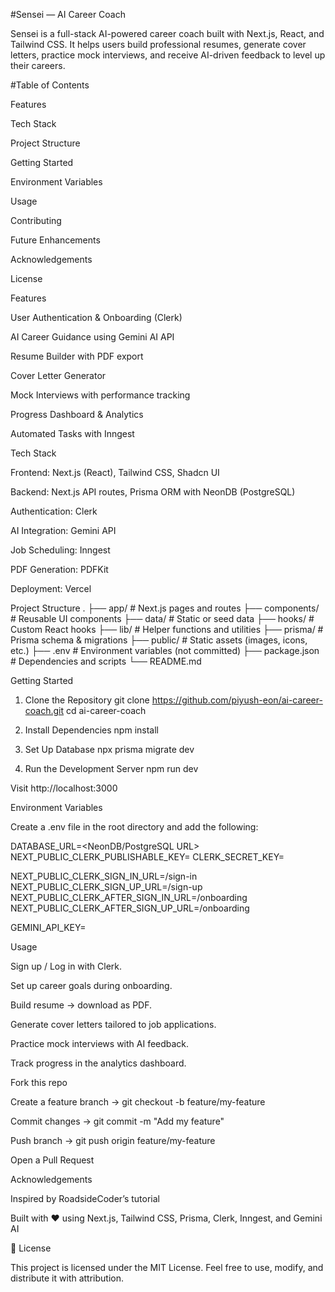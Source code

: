 #Sensei — AI Career Coach

Sensei is a full-stack AI-powered career coach built with Next.js, React, and Tailwind CSS.
It helps users build professional resumes, generate cover letters, practice mock interviews, and receive AI-driven feedback to level up their careers.

#Table of Contents

Features

Tech Stack

Project Structure

Getting Started

Environment Variables

Usage

Contributing

Future Enhancements

Acknowledgements

License

Features

User Authentication & Onboarding (Clerk)

AI Career Guidance using Gemini AI API

Resume Builder with PDF export

Cover Letter Generator

Mock Interviews with performance tracking

Progress Dashboard & Analytics

Automated Tasks with Inngest

Tech Stack

Frontend: Next.js (React), Tailwind CSS, Shadcn UI

Backend: Next.js API routes, Prisma ORM with NeonDB (PostgreSQL)

Authentication: Clerk

AI Integration: Gemini API

Job Scheduling: Inngest

PDF Generation: PDFKit

Deployment: Vercel

Project Structure
.
├── app/                # Next.js pages and routes
├── components/         # Reusable UI components
├── data/               # Static or seed data
├── hooks/              # Custom React hooks
├── lib/                # Helper functions and utilities
├── prisma/             # Prisma schema & migrations
├── public/             # Static assets (images, icons, etc.)
├── .env                # Environment variables (not committed)
├── package.json        # Dependencies and scripts
└── README.md

Getting Started
1. Clone the Repository
git clone https://github.com/piyush-eon/ai-career-coach.git
cd ai-career-coach

2. Install Dependencies
npm install

3. Set Up Database
npx prisma migrate dev

4. Run the Development Server
npm run dev


Visit http://localhost:3000

Environment Variables

Create a .env file in the root directory and add the following:

DATABASE_URL=<NeonDB/PostgreSQL URL>
NEXT_PUBLIC_CLERK_PUBLISHABLE_KEY=<Clerk publishable key>
CLERK_SECRET_KEY=<Clerk secret key>

NEXT_PUBLIC_CLERK_SIGN_IN_URL=/sign-in
NEXT_PUBLIC_CLERK_SIGN_UP_URL=/sign-up
NEXT_PUBLIC_CLERK_AFTER_SIGN_IN_URL=/onboarding
NEXT_PUBLIC_CLERK_AFTER_SIGN_UP_URL=/onboarding

GEMINI_API_KEY=<Gemini AI API key>

Usage

Sign up / Log in with Clerk.

Set up career goals during onboarding.

Build resume → download as PDF.

Generate cover letters tailored to job applications.

Practice mock interviews with AI feedback.

Track progress in the analytics dashboard.


Fork this repo

Create a feature branch → git checkout -b feature/my-feature

Commit changes → git commit -m "Add my feature"

Push branch → git push origin feature/my-feature

Open a Pull Request 


Acknowledgements

Inspired by RoadsideCoder’s tutorial

Built with ❤️ using Next.js, Tailwind CSS, Prisma, Clerk, Inngest, and Gemini AI

📜 License

This project is licensed under the MIT License.
Feel free to use, modify, and distribute it with attribution.
